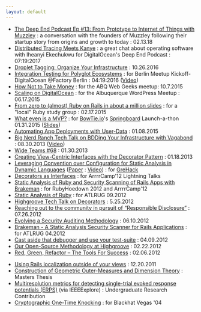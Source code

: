 ```yaml
---
layout: default
---
```

* [The Deep End Podcast Ep #13: From Prototype to Internet of Things with Muzzley](https://blog.digitalocean.com/deep-end-podcast-muzzley/) : a conversation with the founders of Muzzley following their startup story from origins and growth to today : 02.13.18
* [Distributed Tracing Meets Kanye](https://soundcloud.com/digitaloceanpodcast/distributed-tracing-meets-kanye) : a great chat about operating software with Iheanyi Ekechukwu for DigitalOcean's Deep End Podcast : 07:19:2017
* [Droplet Tagging: Organize Your Infrastructure](https://www.digitalocean.com/company/blog/droplet-tagging-organize-your-infrastructure/) : 10.26.2016
* [Integration Testing for Polyglot Ecosystems](http://www.slideshare.net/DavidWorth5/integration-testing-for-polyglot-ecosystems) : for Berlin Meetup Kickoff- DigitalOcean @Factory Berlin : 04:19:2016 ([Video](https://www.youtube.com/watch?v=0I2bJpXlYSw#t=02m22s))
* [How Not to Take Money](http://www.slideshare.net/david_e_worth/how-not-to-take-money) : for the ABQ Web Geeks meetup: 10.7.2015
* [Scaling on DigitalOcean](http://www.slideshare.net/david_e_worth/scaling-on-digitalocean) : for the Albuquerque WordPress Meetup : 06.17.2015
* [From zero to (almost) Ruby on Rails in about a million slides](http://www.slideshare.net/david_e_worth/from-zero-to-almost-rails-in-about-a-million-slides) : for a "local" Ruby study group : 02.17.2015
* [What even is a MVP?](https://bowtie.io/beta/blog/what-is-a-mvp.html) : for [BowTie.io](https://bowtie.io)'s [Springboard](https://springboard.bowtied.io/) Launch-a-thon  01.31.2015 ([Slides](http://www.slideshare.net/david_e_worth/what-even-is-a-mvp-for-bowtie-springboard))
* [Automating App Deployments with User-Data](https://www.digitalocean.com/company/blog/automating-application-deployments-with-user-data/) :  01.08.2015
* [Big Nerd Ranch Tech Talk on BDDing Your Infrastructure with Vagabond](http://daveworth.github.io/8_30_2013_BDD_Your_Infrastructure_with_Vagabond/#slide-0) :  08.30.2013 ([Video](http://vimeo.com/74387133))
* [Wide Teams #68](http://www.wideteams.com/2013/01/30/episode-68-david-worth-of-big-nerd-ranch/) :  01.30.2013
* [Creating View-Centric Interfaces with the Decorator Pattern](http://blog.bignerdranch.com/1702-creating-view-centric-interfaces-with-the-decorator-pattern/) :  01.18.2013
* [Leveraging Convention over Configuration for Static Analysis in Dynamic Languages](http://ensiwiki.ensimag.fr/images/7/70/GreHack-2012-talk-David_Worth_and_Justin_Collins-Leveraging_Convention_over_Configuration_for_Static_Analysis_in_Dynamic_Languages.pdf) ([Paper](http://ensiwiki.ensimag.fr/images/c/c5/GreHack-2012-Leveraging_Convention_over_Configuration_for_Static_Analysis_in_Dynamic_Languages.pdf) : [Video](http://www.youtube.com/watch?feature=player_embedded&v=tHUxZbNktxg)) : for [GreHack](http://grehack.org/en/)
* [Decorators as Interfaces](http://daveworth.github.io/ArrrrCamp_2012-DecoratorsAsInterfaces) : for ArrrrCamp'12 Lightning Talks
* [Static Analysis of Ruby and Security Scanning of Rails Apps with Brakeman](http://daveworth.github.io/RubyHoedown_2012-StaticAnalysisAndSecurityAnalysisWithBrakeman) : for RubyHoedown 2012 and ArrrrCamp'12
* [Static Analysis of Ruby](http://daveworth.github.io/ATLRUG_07_2012-StaticAnalysisRuby/) : for ATLRUG 09.2012
* [Highgroove Tech Talk on Decorators](http://daveworth.github.io/5-25-2012-Highgroove-Tech-Talk---Decorators/) :  5.25.2012
* [Reaching out to the community in pursuit of “Responsible Disclosure”](https://www.bignerdranch.com/blog/reaching-out-to-the-community-in-pursuit-of-responsible-disclosure/) : 07.26.2012
* [Evolving a Security Auditing Methodology](https://www.bignerdranch.com/blog/evolving-a-security-auditing-methodology/) : 06.10.2012
* [Brakeman - A Static Analysis Security Scanner for Rails Applications](http://daveworth.github.io/ATLRUG_04_2012-BrakemanPresentation/) : for ATLRUG 04.2012
* [Cast aside that debugger and use your test-suite](https://www.bignerdranch.com/blog/cast-aside-that-debugger-and-use-your-test-suite/) : 04.09.2012
* [Our Open-Source Methodology at Highgroove](https://www.bignerdranch.com/blog/our-open-source-methodology-at-highgroove/) : 02.22.2012
* [Red, Green, Refactor – The Tools For Success](https://www.bignerdranch.com/blog/red-green-refactor-the-tools-for-success/) : 02.06.2012
<!-- * [Highgroove Tech Talk on Brakeman](http://vimeo.com/35766582) : 01.2012 -->
* [Using Rails localization outside of your views](https://www.bignerdranch.com/blog/using-rails-localization-outside-of-your-views/) : 12.20.2011
* [Construction of Geometric Outer-Measures and Dimension Theory](/assets/DaveWorthThesis.pdf) : Masters Thesis
* [Multiresolution metrics for detecting single-trial evoked response potentials (ERPS)](https://ieeexplore.ieee.org/document/1384583) (via IEEEExplore) : Undergraduate Research Contribution
* [Cryptographic One-Time Knocking](/assets/bh-us-04-worth-up.pdf) : for Blackhat Vegas '04
